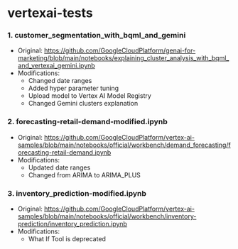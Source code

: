 # vertexai-tests


### 1. customer_segmentation_with_bqml_and_gemini
- Original: https://github.com/GoogleCloudPlatform/genai-for-marketing/blob/main/notebooks/explaining_cluster_analysis_with_bqml_and_vertexai_gemini.ipynb
- Modifications: 
    - Changed date ranges
    - Added hyper parameter tuning
    - Upload model to Vertex AI Model Registry
    - Changed Gemini clusters explanation

### 2. forecasting-retail-demand-modified.ipynb
- Original: https://github.com/GoogleCloudPlatform/vertex-ai-samples/blob/main/notebooks/official/workbench/demand_forecasting/forecasting-retail-demand.ipynb
- Modifications: 
    - Updated date ranges
    - Changed from ARIMA to ARIMA_PLUS


### 3. inventory_prediction-modified.ipynb
- Original: https://github.com/GoogleCloudPlatform/vertex-ai-samples/blob/main/notebooks/official/workbench/inventory-prediction/inventory_prediction.ipynb
- Modifications: 
    - What If Tool is deprecated